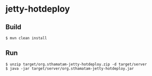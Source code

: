 # jetty-hotdeploy

## Build
```
$ mvn clean install
```

## Run
```
$ unzip target/org.sthamatam-jetty-hotdeploy.zip -d target/server
$ java -jar target/server/org.sthamatam-jetty-hotdeploy.jar 
```